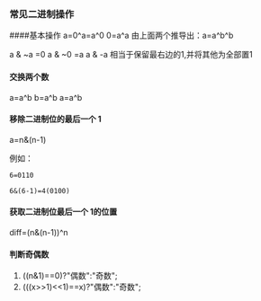 ### 常见二进制操作
####基本操作
a=0^a=a^0
0=a^a
由上面两个推导出：a=a^b^b

a & ~a =0
a & ~0 =a
a & -a 相当于保留最右边的1,并将其他为全部置1
#### 交换两个数
a=a^b
b=a^b
a=a^b

#### 移除二进制位的最后一个 1
a=n&(n-1)

例如：
```shell
6=0110

6&(6-1)=4(0100)
```


#### 获取二进制位最后一个 1的位置
diff=(n&(n-1))^n


#### 判断奇偶数
1. ((n&1)==0)?"偶数":"奇数";
2. (((x>>1)<<1)==x)?"偶数":"奇数";
